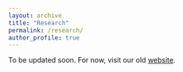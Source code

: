 ```yaml
---
layout: archive
title: "Research"
permalink: /research/
author_profile: true
---
```


To be updated soon. For now, visit our old [website](http://www.biomed.drexel.edu/labs/liang/research.htm). 


